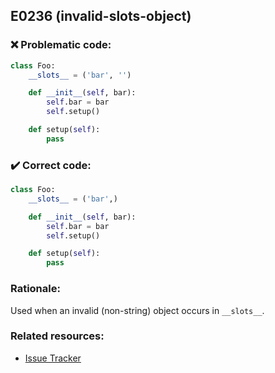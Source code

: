 ## E0236 (invalid-slots-object)

### :x: Problematic code:

```python
class Foo:
    __slots__ = ('bar', '')

    def __init__(self, bar):
        self.bar = bar
        self.setup()

    def setup(self):
        pass
```

### :heavy_check_mark: Correct code:

```python
class Foo:
    __slots__ = ('bar',)

    def __init__(self, bar):
        self.bar = bar
        self.setup()

    def setup(self):
        pass
```

### Rationale:

Used when an invalid (non-string) object occurs in `__slots__`.

### Related resources:

- [Issue Tracker](https://github.com/PyCQA/pylint/issues?q=is%3Aissue+%22invalid-slots-object%22+OR+%22E0236%22)
